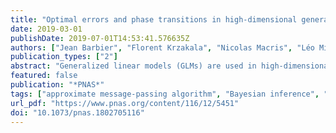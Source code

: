 ```yaml
---
title: "Optimal errors and phase transitions in high-dimensional generalized linear models"
date: 2019-03-01
publishDate: 2019-07-01T14:53:41.576635Z
authors: ["Jean Barbier", "Florent Krzakala", "Nicolas Macris", "Léo Miolane", "Lenka Zdeborová"]
publication_types: ["2"]
abstract: "Generalized linear models (GLMs) are used in high-dimensional machine learning, statistics, communications, and signal processing. In this paper we analyze GLMs when the data matrix is random, as relevant in problems such as compressed sensing, error-correcting codes, or benchmark models in neural networks. We evaluate the mutual information (or “free entropy”) from which we deduce the Bayes-optimal estimation and generalization errors. Our analysis applies to the high-dimensional limit where both the number of samples and the dimension are large and their ratio is fixed. Nonrigorous predictions for the optimal errors existed for special cases of GLMs, e.g., for the perceptron, in the field of statistical physics based on the so-called replica method. Our present paper rigorously establishes those decades-old conjectures and brings forward their algorithmic interpretation in terms of performance of the generalized approximate message-passing algorithm. Furthermore, we tightly characterize, for many learning problems, regions of parameters for which this algorithm achieves the optimal performance and locate the associated sharp phase transitions separating learnable and nonlearnable regions. We believe that this random version of GLMs can serve as a challenging benchmark for multipurpose algorithms."
featured: false
publication: "*PNAS*"
tags: ["approximate message-passing algorithm", "Bayesian inference", "generalized linear model", "high-dimensional inference", "perceptron"]
url_pdf: "https://www.pnas.org/content/116/12/5451"
doi: "10.1073/pnas.1802705116"
---
```


